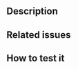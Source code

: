 ## Description

<!-- Briefly describe what this MR is about.  -->

## Related issues

<!-- > Related issues, specially "Closed: #NUM" -->

## How to test it

<!-- Explain how someone can test your changes, if applicable. -->